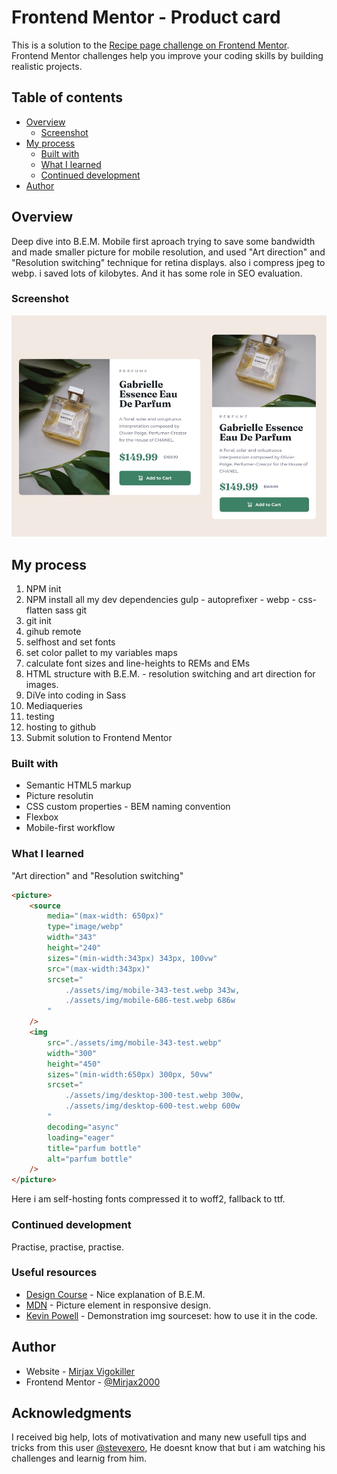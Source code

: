 # Frontend Mentor - Product card

This is a solution to the [Recipe page challenge on Frontend Mentor](https://www.frontendmentor.io/challenges/recipe-page-KiTsR8QQKm). Frontend Mentor challenges help you improve your coding skills by building realistic projects.

## Table of contents

-   [Overview](#overview)
    -   [Screenshot](#screenshot)
-   [My process](#my-process)
    -   [Built with](#built-with)
    -   [What I learned](#what-i-learned)
    -   [Continued development](#continued-development)
-   [Author](#author)

## Overview

Deep dive into B.E.M.
Mobile first aproach
trying to save some bandwidth and made smaller picture for mobile resolution, and used "Art direction" and "Resolution switching" technique for retina displays.
also i compress jpeg to webp.
i saved lots of kilobytes. And it has some role in SEO evaluation.

### Screenshot

![](./preview.jpg)

## My process

1. NPM init
2. NPM install all my dev dependencies
   gulp - autoprefixer - webp - css-flatten
   sass
   git
3. git init
4. gihub remote
5. selfhost and set fonts
6. set color pallet to my variables maps
7. calculate font sizes and line-heights to REMs and EMs
8. HTML structure with B.E.M. - resolution switching and art direction for images.
9. DiVe into coding in Sass
10. Mediaqueries
11. testing
12. hosting to github
13. Submit solution to Frontend Mentor

### Built with

-   Semantic HTML5 markup
-   Picture resolutin
-   CSS custom properties - BEM naming convention
-   Flexbox
-   Mobile-first workflow

### What I learned

<p>"Art direction" and "Resolution switching"</p>

```html
<picture>
    <source
        media="(max-width: 650px)"
        type="image/webp"
        width="343"
        height="240"
        sizes="(min-width:343px) 343px, 100vw"
        src="(max-width:343px)"
        srcset="
            ./assets/img/mobile-343-test.webp 343w,
            ./assets/img/mobile-686-test.webp 686w
        "
    />
    <img
        src="./assets/img/mobile-343-test.webp"
        width="300"
        height="450"
        sizes="(min-width:650px) 300px, 50vw"
        srcset="
            ./assets/img/desktop-300-test.webp 300w,
            ./assets/img/desktop-600-test.webp 600w
        "
        decoding="async"
        loading="eager"
        title="parfum bottle"
        alt="parfum bottle"
    />
</picture>
```

Here i am self-hosting fonts compressed it to woff2,
fallback to ttf.

### Continued development

Practise, practise, practise.

### Useful resources

-   [Design Course](https://www.youtube.com/watch?v=er1JEDuPbZQ&t=2s&ab_channel=DesignCourse) - Nice explanation of B.E.M.
-   [MDN](https://developer.mozilla.org/en-US/docs/Learn/HTML/Multimedia_and_embedding/Responsive_images) - Picture element in responsive design.
-   [Kevin Powell](https://www.youtube.com/watch?v=Rik3gHT24AM&t=979s&ab_channel=KevinPowell) - Demonstration img sourceset: how to use it in the code.

## Author

-   Website - [Mirjax Vigokiller](https://github.com/Mirjax2000)
-   Frontend Mentor - [@Mirjax2000](https://www.frontendmentor.io/profile/Mirjax2000)

## Acknowledgments

I received big help, lots of motivativation and many new usefull tips and tricks from this user [@stevexero](https://www.frontendmentor.io/profile/stevexero), He doesnt know that but i am watching his challenges and learnig from him.
